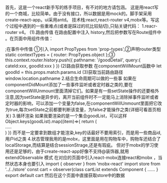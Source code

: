 首先，这是一个react新手写的练手项目，有不对的地方请包涵。
这是用react写的一个商城，比较简单。由于没有接口，所以数据是用mock的。脚手架采用create-react-app。ui采用antd。
技术栈:react,react-router v4,mobx等。写这个过程中遇到的一些重难点(或者是踩过的坑比较贴切),只贴关键代码：
1.reacr-router v4。
(1).路由传值
在路由配置中注入 history,然后把参数写在Route组件中
 <Route path="/goodDetail/:cateId/:id" component={GoodDetail} />。在页面中用<Link>组件传值：
 <Link to={`/goodDetail/${good.cateId}/${good.goodId}`}> ;在事件中传值
 ①引入 import PropTypes from 'prop-types',②声明router类型 static contextTypes = {
        router: PropTypes.object
    };③ this.context.router.history.push({
            pathname: '/goodDetail',
            query:{
              cateId:xxx,
              goodId:xxx
            }
        })
(2)路由获取参数
在componentWillMount函数中 let goodId = this.props.match.params.id
(3)获取当前路由路径
window.location.pathname
2.结合生命周期可以做的一些事
如果在componentDidMount添加了一些事件监听或者定时器之类的,要在componentWillUnmount里面清掉它们。如果是有一些setState操作的还要格外注意,因为setState是异步的，离开当前组件时不一定能马上消除掉事件监听或者定时器的影响，可以添加一个变量为false,在componentWillUnmount里面把它改为true,每次setState之前都要判断该变量，为false才能操作之类(详细可看首页相关)
3.循环渲染
如果我要渲染的是一个集合goodList，可以这样 
Object.keys(goodList).map((item)=>{
  return (
    <div key={goodList[item].goodId}>.....</div>
  )
})
而不是一定要拿到数组才能渲染,key的话最好不要用索引，而是用一些商品id,用户id之类
4.状态管理我用的是mobx，这里面是用在购物车中，购物车还结合了localStorage,而结算是结合sessionStrage,还是有瑕疵。
但对于mobx的学习使用还是足够的，由于create-react-app好像不支持@装饰器,就用
 extendObservable 模式
 在对应的页面中引入react-mobx连接react和mobx ，当然状态本身也要引入
 import { observer } from 'mobx-react'
import store from '../../store'
const cart = observer(class cartList extends Component {
  ......
}
export default cart
然后在这个页面中直接获取store中的数据